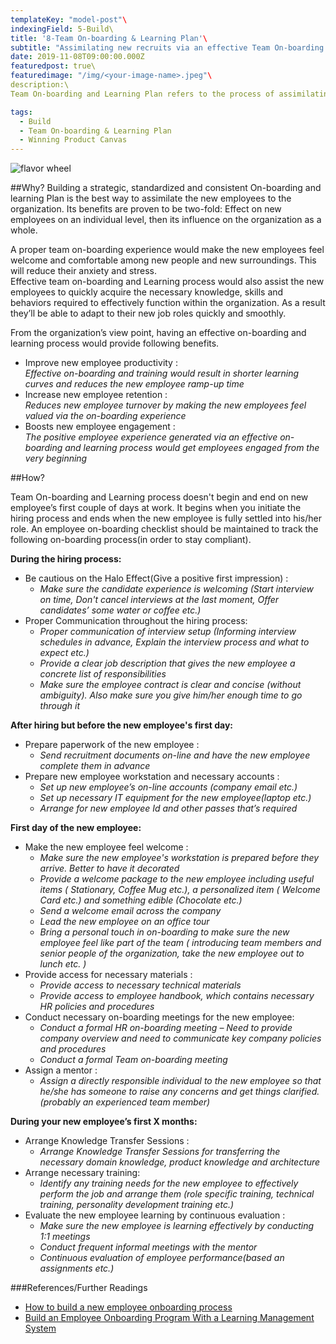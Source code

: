 ```yaml
---
templateKey: "model-post"\
indexingField: 5-Build\
title: '8-Team On-boarding & Learning Plan'\
subtitle: "Assimilating new recruits via an effective Team On-boarding & Learning Plan"\
date: 2019-11-08T09:00:00.000Z
featuredpost: true\
featuredimage: "/img/<your-image-name>.jpeg"\
description:\
Team On-boarding and Learning Plan refers to the process of assimilating the new recruits into the organization by providing them with the necessary guidance, support, resources and training.

tags:
  - Build
  - Team On-boarding & Learning Plan
  - Winning Product Canvas
---
```


![flavor wheel](/img/<your-image-name>.jpeg)

##Why?
Building a strategic, standardized and consistent On-boarding and learning Plan is the best way to assimilate the new employees to the organization. Its benefits are proven to be two-fold: Effect on new employees on an individual level, then its influence on the organization as a whole.

A proper team on-boarding experience would make the new employees feel welcome and comfortable among new people and new surroundings. This will reduce their anxiety and stress.  
Effective team on-boarding and Learning process would also assist the new employees to quickly acquire the necessary knowledge, skills and behaviors required to effectively function within the organization. As a result they’ll be able to adapt to their new job roles quickly and smoothly.

From the organization’s view point, having an effective on-boarding and learning process would provide following benefits.
- Improve new employee productivity :\
*Effective on-boarding and training would result in shorter learning curves and reduces the new employee ramp-up time*
- Increase new employee retention :\
*Reduces new employee turnover by making the new employees feel valued via the on-boarding experience*
- Boosts new employee engagement :\
*The positive employee experience generated via an effective on-boarding and learning process would get employees engaged from the very beginning*

##How?

Team On-boarding and Learning process doesn't begin and end on new employee’s first couple of days at work. It begins when you initiate the hiring process and ends when the new employee is fully settled into his/her role.
An employee on-boarding checklist should be maintained to track the following on-boarding process(in order to stay compliant).

**During the hiring process:**
- Be cautious on the Halo Effect(Give a positive first impression) :
  - *Make sure the candidate experience is welcoming (Start interview on time, Don't cancel interviews at the last moment, Offer candidates’ some water or coffee etc.)*
- Proper Communication throughout the hiring process:
  - *Proper communication of interview setup (Informing interview schedules in advance, Explain the interview process and what to expect etc.)*
  - *Provide a clear job description that gives the new employee a concrete list of responsibilities*
  - *Make sure the employee contract is clear and concise (without ambiguity). Also make sure you give him/her enough time to go through it*
  
**After hiring but before the new employee's first day:**
- Prepare paperwork of the new employee :
  - *Send recruitment documents on-line and have the new employee complete them in advance*
- Prepare new employee workstation and necessary accounts :
  - *Set up new employee’s on-line accounts (company email etc.)*
  - *Set up necessary IT equipment for the new employee(laptop etc.)*
  - *Arrange for new employee Id and other passes that’s required*
  
**First day of the new employee:**
- Make the new employee feel welcome :
  - *Make sure the new employee's workstation is prepared before they arrive. Better to have it decorated*
  - *Provide a welcome package to the new employee including useful items ( Stationary, Coffee Mug etc.), a personalized item ( Welcome Card etc.) and something edible (Chocolate etc.)*
  - *Send a welcome email across the company*
  - *Lead the new employee on an office tour*
  - *Bring a personal touch in on-boarding to make sure the new employee feel like part of the team ( introducing team members and senior people of the organization, take the new employee out to lunch etc. )*
- Provide access for necessary materials :
  - *Provide access to necessary technical materials*
  - *Provide access to employee handbook, which contains necessary HR policies and procedures*
- Conduct necessary on-boarding meetings for the new employee:
  - *Conduct a formal HR on-boarding meeting – Need to provide company overview and need to communicate key company policies and procedures*
  - *Conduct a formal Team on-boarding meeting*
- Assign a mentor :
  - *Assign a directly responsible individual to the new employee so that he/she has someone to raise any concerns and get things clarified. (probably an experienced team member)*
  
**During your new employee’s first X months:**
- Arrange Knowledge Transfer Sessions :
  - *Arrange Knowledge Transfer Sessions for transferring the necessary domain knowledge, product knowledge and architecture*
- Arrange necessary training:
  - *Identify any training needs for the new employee to effectively perform the job and arrange them (role specific training, technical training, personality development training etc.)*
- Evaluate the new employee learning by continuous evaluation :
  - *Make sure the new employee is learning effectively by conducting 1:1 meetings*
  - *Conduct frequent informal meetings with the mentor*
  - *Continuous evaluation of employee performance(based an assignments etc.)*

###References/Further Readings
- [How to build a new employee onboarding process](https://resources.workable.com/tutorial/employee-onboarding)
- [Build an Employee Onboarding Program With a Learning Management System](https://cdn-web.learnupon.net/blog-downloads/Build-an-Employee-Onboarding-Program-eBook.pdf)
